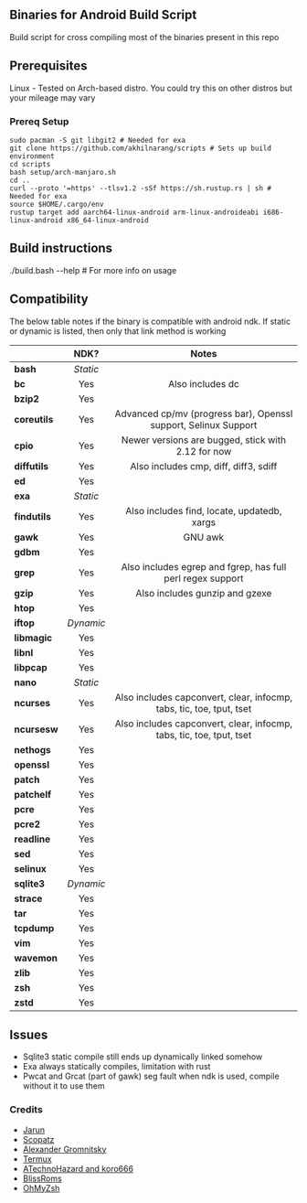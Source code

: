 ## Binaries for Android Build Script ##
Build script for cross compiling most of the binaries present in this repo

## Prerequisites

Linux - Tested on Arch-based distro. You could try this on other distros but your mileage may vary

### Prereq Setup ###
```
sudo pacman -S git libgit2 # Needed for exa
git clone https://github.com/akhilnarang/scripts # Sets up build environment
cd scripts
bash setup/arch-manjaro.sh
cd ..
curl --proto '=https' --tlsv1.2 -sSf https://sh.rustup.rs | sh # Needed for exa
source $HOME/.cargo/env
rustup target add aarch64-linux-android arm-linux-androideabi i686-linux-android x86_64-linux-android
```

## Build instructions

./build.bash --help # For more info on usage

## Compatibility

The below table notes if the binary is compatible with android ndk. If static or dynamic is listed, then only that link method is working

|           | NDK?    | Notes |
| --------- |:-------:|:---------------------------------------------------------------------------:|
| **bash**      | *Static*  | |
| **bc**        | Yes       | Also includes dc |
| **bzip2**     | Yes       | |
| **coreutils** | Yes       | Advanced cp/mv (progress bar), Openssl support, Selinux Support |
| **cpio**      | Yes       | Newer versions are bugged, stick with 2.12 for now |
| **diffutils** | Yes       | Also includes cmp, diff, diff3, sdiff |
| **ed**        | Yes       | |
| **exa**       | *Static*  | |
| **findutils** | Yes       | Also includes find, locate, updatedb, xargs |
| **gawk**      | Yes       | GNU awk |
| **gdbm**      | Yes       | |
| **grep**      | Yes       | Also includes egrep and fgrep, has full perl regex support |
| **gzip**      | Yes       | Also includes gunzip and gzexe |
| **htop**      | Yes       | |
| **iftop**     | *Dynamic* | |
| **libmagic**  | Yes       | |
| **libnl**     | Yes       | |
| **libpcap**   | Yes       | |
| **nano**      | *Static*  | |
| **ncurses**   | Yes       | Also includes capconvert, clear, infocmp, tabs, tic, toe, tput, tset |
| **ncursesw**  | Yes       | Also includes capconvert, clear, infocmp, tabs, tic, toe, tput, tset |
| **nethogs**   | Yes       | |
| **openssl**   | Yes       | |
| **patch**     | Yes       | |
| **patchelf**  | Yes       | |
| **pcre**      | Yes       | |
| **pcre2**     | Yes       | |
| **readline**  | Yes       | |
| **sed**       | Yes       | |
| **selinux**   | Yes       | |
| **sqlite3**   | *Dynamic* | |
| **strace**    | Yes       | |
| **tar**       | Yes       | |
| **tcpdump**   | Yes       | |
| **vim**       | Yes       | |
| **wavemon**   | Yes       | |
| **zlib**      | Yes       | |
| **zsh**       | Yes       | |
| **zstd**      | Yes       | |

## Issues
* Sqlite3 static compile still ends up dynamically linked somehow
* Exa always statically compiles, limitation with rust
* Pwcat and Grcat (part of gawk) seg fault when ndk is used, compile without it to use them

### Credits 

* [Jarun](https://github.com/jarun/advcpmv)
* [Scopatz](https://github.com/scopatz/nanorc)
* [Alexander Gromnitsky](https://github.com/gromnitsky/bash-on-android)
* [Termux](https://github.com/termux/termux-packages/tree/master/packages/bash)
* [ATechnoHazard and koro666](https://github.com/ATechnoHazard/bash_patches)
* [BlissRoms](https://github.com/BlissRoms/platform_external_bash)
* [OhMyZsh](https://github.com/ohmyzsh/ohmyzsh)
